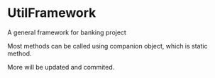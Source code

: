 # UtilFramework

A general framework for banking project

Most methods can be called using companion object, which is static method.

More will be updated and commited.
